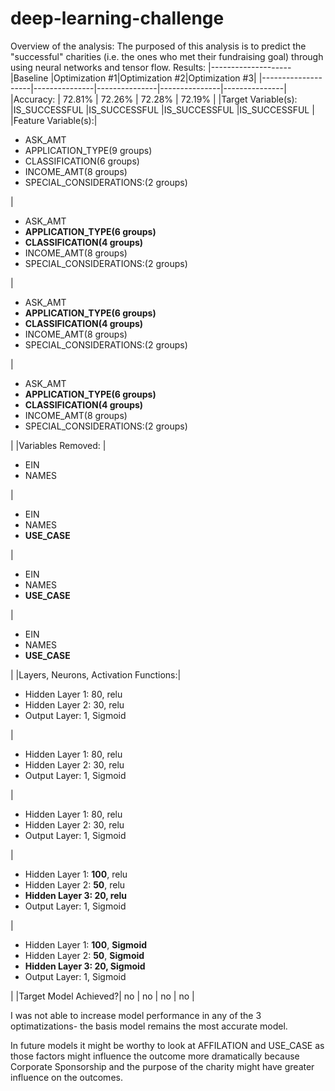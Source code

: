 # deep-learning-challenge
Overview of the analysis: The purposed of this analysis is to predict the "successful" charities (i.e. the ones who met their fundraising goal) through using neural networks and tensor flow.
Results:
|--------------------|Baseline       |Optimization #1|Optimization #2|Optimization #3|
|--------------------|---------------|---------------|---------------|---------------|
|Accuracy:           |   72.81%      |    72.26%     |   72.28%      |   72.19%      |
|Target Variable(s): |IS_SUCCESSFUL  |IS_SUCCESSFUL  |IS_SUCCESSFUL  |IS_SUCCESSFUL  |
|Feature Variable(s):|<ul><li>ASK_AMT</li> <li>APPLICATION_TYPE(9 groups)</li> <li>CLASSIFICATION(6 groups)</li> <li>INCOME_AMT(8 groups)</li> <li>SPECIAL_CONSIDERATIONS:(2 groups)</li></ul>|<ul><li>ASK_AMT</li> **<li>APPLICATION_TYPE(6 groups)</li> <li>CLASSIFICATION(4 groups)</li>** <li>INCOME_AMT(8 groups)</li> <li>SPECIAL_CONSIDERATIONS:(2 groups)</li></ul>|<ul><li>ASK_AMT</li> **<li>APPLICATION_TYPE(6 groups)</li> <li>CLASSIFICATION(4 groups)</li>** <li>INCOME_AMT(8 groups)</li> <li>SPECIAL_CONSIDERATIONS:(2 groups)</li></ul>|<ul><li>ASK_AMT</li> **<li>APPLICATION_TYPE(6 groups)</li> <li>CLASSIFICATION(4 groups)</li>** <li>INCOME_AMT(8 groups)</li> <li>SPECIAL_CONSIDERATIONS:(2 groups)</li></ul>| 
|Variables Removed:  | <ul><li>EIN</li> <li>NAMES</li></ul>|<ul><li>EIN</li> <li>NAMES</li>**<li>USE_CASE</li>**</ul>|<ul><li>EIN</li> <li>NAMES</li>**<li>USE_CASE</li>**</ul>|<ul><li>EIN</li> <li>NAMES</li>**<li>USE_CASE</li>**</ul>|
|Layers, Neurons, Activation Functions:|<ul><li>Hidden Layer 1: 80, relu</li> <li>Hidden Layer 2: 30, relu</li> <li>Output Layer: 1, Sigmoid</li> </ul>|<ul><li>Hidden Layer 1: 80, relu</li> <li>Hidden Layer 2: 30, relu</li> <li>Output Layer: 1, Sigmoid</li> </ul>|<ul><li>Hidden Layer 1: 80, relu</li> <li>Hidden Layer 2: 30, relu</li> <li>Output Layer: 1, Sigmoid</li> </ul>|<ul><li>Hidden Layer 1: **100**, relu</li> <li>Hidden Layer 2: **50**, relu</li> **<li>Hidden Layer 3: 20, relu </li>**<li>Output Layer: 1, Sigmoid</li> </ul>|<ul><li>Hidden Layer 1: **100**, **Sigmoid**</li> <li>Hidden Layer 2: **50**, **Sigmoid**</li> **<li>Hidden Layer 3: 20, **Sigmoid** </li>**<li>Output Layer: 1, Sigmoid</li> </ul>|
|Target Model Achieved?| no | no | no | no | 

I was not able to increase model performance in any of the 3 optimatizations- the basis model remains the most accurate model. 

In future models it might be worthy to look at AFFILATION and USE_CASE as those factors might influence the outcome more dramatically because Corporate Sponsorship and the purpose of the charity might have greater influence on the outcomes.
